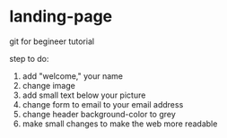 # landing-page
git for begineer tutorial


step to do:

1. add "welcome," your name
2. change image
3. add small text below your picture
4. change form to email to your email address
5. change header background-color to grey
6. make small changes to make the web more readable
